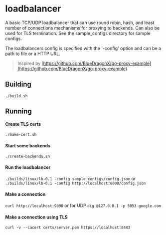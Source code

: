# loadbalancer

A basic TCP/UDP loadbalancer that can use round robin, hash, and least number of connections mechanisms for proxying to backends. Can also be used for TLS termination. See the sample_configs directory for sample configs.

The loadbalancers config is specified with the '-config' option and can be a path to file or a HTTP URL.

>Inspired by [https://github.com/BlueDragonX/go-proxy-example](https://github.com/BlueDragonX/go-proxy-example)


## Building

```./build.sh```


## Running

#### Create TLS certs
```./make-cert.sh```


#### Start some backends
```./create-backends.sh```


#### Run the loadbalancer
```./builds/linux/lb-0.1 -config sample_configs/config.json```
or
```./builds/linux/lb-0.1 -config http://localhost:8000/config.json```


#### Make a connection
```curl http://localhost:9090```
or for UDP
```dig @127.0.0.1 -p 5053 google.com```


#### Make a connection using TLS
```curl -v --cacert certs/server.pem https://localhost:8443```
